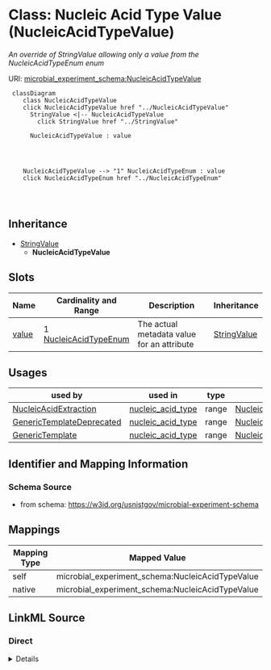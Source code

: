 

# Class: Nucleic Acid Type Value (NucleicAcidTypeValue)




_An override of StringValue allowing only a value from the NucleicAcidTypeEnum enum_







URI: [microbial_experiment_schema:NucleicAcidTypeValue](https://w3id.org/usnistgov/microbial-experiment-schema/NucleicAcidTypeValue)






```mermaid
 classDiagram
    class NucleicAcidTypeValue
    click NucleicAcidTypeValue href "../NucleicAcidTypeValue"
      StringValue <|-- NucleicAcidTypeValue
        click StringValue href "../StringValue"
      
      NucleicAcidTypeValue : value
        
          
    
    
    NucleicAcidTypeValue --> "1" NucleicAcidTypeEnum : value
    click NucleicAcidTypeEnum href "../NucleicAcidTypeEnum"

        
      
```





## Inheritance
* [StringValue](StringValue.md)
    * **NucleicAcidTypeValue**



## Slots

| Name | Cardinality and Range | Description | Inheritance |
| ---  | --- | --- | --- |
| [value](value.md) | 1 <br/> [NucleicAcidTypeEnum](NucleicAcidTypeEnum.md) | The actual metadata value for an attribute | [StringValue](StringValue.md) |





## Usages

| used by | used in | type | used |
| ---  | --- | --- | --- |
| [NucleicAcidExtraction](NucleicAcidExtraction.md) | [nucleic_acid_type](nucleic_acid_type.md) | range | [NucleicAcidTypeValue](NucleicAcidTypeValue.md) |
| [GenericTemplateDeprecated](GenericTemplateDeprecated.md) | [nucleic_acid_type](nucleic_acid_type.md) | range | [NucleicAcidTypeValue](NucleicAcidTypeValue.md) |
| [GenericTemplate](GenericTemplate.md) | [nucleic_acid_type](nucleic_acid_type.md) | range | [NucleicAcidTypeValue](NucleicAcidTypeValue.md) |






## Identifier and Mapping Information







### Schema Source


* from schema: https://w3id.org/usnistgov/microbial-experiment-schema




## Mappings

| Mapping Type | Mapped Value |
| ---  | ---  |
| self | microbial_experiment_schema:NucleicAcidTypeValue |
| native | microbial_experiment_schema:NucleicAcidTypeValue |







## LinkML Source

<!-- TODO: investigate https://stackoverflow.com/questions/37606292/how-to-create-tabbed-code-blocks-in-mkdocs-or-sphinx -->

### Direct

<details>
```yaml
name: NucleicAcidTypeValue
description: An override of StringValue allowing only a value from the NucleicAcidTypeEnum
  enum
title: Nucleic Acid Type Value
from_schema: https://w3id.org/usnistgov/microbial-experiment-schema
is_a: StringValue
slot_usage:
  value:
    name: value
    range: NucleicAcidTypeEnum

```
</details>

### Induced

<details>
```yaml
name: NucleicAcidTypeValue
description: An override of StringValue allowing only a value from the NucleicAcidTypeEnum
  enum
title: Nucleic Acid Type Value
from_schema: https://w3id.org/usnistgov/microbial-experiment-schema
is_a: StringValue
slot_usage:
  value:
    name: value
    range: NucleicAcidTypeEnum
attributes:
  value:
    name: value
    description: The actual metadata value for an attribute
    title: value
    from_schema: https://w3id.org/usnistgov/microbial-experiment-schema
    rank: 1000
    alias: value
    owner: NucleicAcidTypeValue
    domain_of:
    - BooleanValue
    - NumberValue
    - StringValue
    - UriValue
    - DateValue
    - ArrayValue
    - ELabItemValue
    - FCInjectionModeValue
    - IncubationAtmosphereValue
    range: NucleicAcidTypeEnum
    required: true

```
</details>